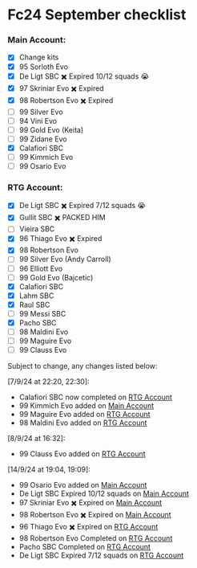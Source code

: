 # Fc24 September checklist

### Main Account:
- [x] Change kits
- [x] 95 Sorloth Evo
- [x] De Ligt SBC ✖️ Expired 10/12 squads 😭
- [x] 97 Skriniar Evo ✖️ Expired
- [x] 98 Robertson Evo ✖️ Expired
- [ ] 99 Silver Evo
- [ ] 94 Vini Evo
- [ ] 99 Gold Evo (Keita)
- [ ] 99 Zidane Evo
- [x] Calafiori SBC
- [ ] 99 Kimmich Evo
- [ ] 99 Osario Evo

### RTG Account:
- [x] De Ligt SBC ✖️ Expired 7/12 squads 😭
- [x] Gullit SBC ✖️ PACKED HIM
- [ ] Vieira SBC
- [x] 96 Thiago Evo ✖️ Expired
- [x] 98 Robertson Evo
- [ ] 99 Silver Evo (Andy Carroll)
- [ ] 96 Elliott Evo
- [ ] 99 Gold Evo (Bajcetic)
- [x] Calafiori SBC
- [x] Lahm SBC
- [x] Raul SBC
- [ ] 99 Messi SBC
- [x] Pacho SBC
- [ ] 98 Maldini Evo
- [ ] 99 Maguire Evo
- [ ] 99 Clauss Evo

Subject to change, any changes listed below:  

[7/9/24 at 22:20, 22:30]:
- Calafiori SBC now completed on [RTG Account](#rtg-account)
- 99 Kimmich Evo added on [Main Account](#main-account)
- 99 Maguire Evo added on [RTG Account](#rtg-account)
- 98 Maldini Evo added on [RTG Account](#rtg-account)

[8/9/24 at 16:32]:
- 99 Clauss Evo added on [RTG Account](#rtg-account)

[14/9/24 at 19:04, 19:09]:
- 99 Osario Evo added on [Main Account](#main-account)
- De Ligt SBC Expired 10/12 squads on [Main Account](#main-account)
- 97 Skriniar Evo ✖️ Expired on [Main Account](#main-account)
- 98 Robertson Evo ✖️ Expired on [Main Account](#main-account)
- 96 Thiago Evo ✖️ Expired on [RTG Account](#rtg-account)
- 98 Robertson Evo Completed on [RTG Account](#rtg-account)
- Pacho SBC Completed on [RTG Account](#rtg-account)
- De Ligt SBC Expired 7/12 squads on [RTG Account](#rtg-account)
